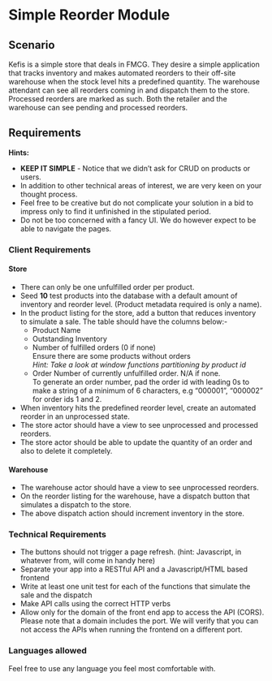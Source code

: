 # Simple Reorder Module

## Scenario

Kefis is a simple store that deals in FMCG. They desire a simple application that tracks inventory and makes automated reorders to their off-site warehouse when the stock level hits a predefined quantity.
The warehouse attendant can see all reorders coming in and dispatch them to the store. Processed reorders are marked as such.
Both the retailer and the warehouse can see pending and processed reorders.

## Requirements

**Hints:**
- **KEEP IT SIMPLE** - Notice that we didn’t ask for CRUD on products or users.
- In addition to other technical areas of interest, we are very keen on your thought process. 
- Feel free to be creative but do not complicate your solution in a bid to impress only to find it unfinished in the stipulated period. 
- Do not be too concerned with a fancy UI. We do however expect to be able to navigate the pages.

### Client Requirements

#### Store
- There can only be one unfulfilled order per product.
- Seed **10** test products into the database with a default amount of inventory and reorder level. (Product metadata required is only a name).
- In the product listing for the store, add a button that reduces inventory to simulate a sale. The table should have the columns below:-
	- Product Name
	- Outstanding Inventory
	- Number of fulfilled orders (0 if none)  
	  Ensure there are some products without orders  
	  *Hint: Take a look at window functions partitioning by product id*  
	- Order Number of currently unfulfilled order. N/A if none.  
    To generate an order number, pad the order id with leading 0s to make a string of a minimum of 6 characters, e.g “000001”, “000002” for order ids 1 and 2.
- When inventory hits the predefined reorder level, create an automated reorder in an unprocessed state.
- The store actor should have a view to see unprocessed and processed reorders.
- The store actor should be able to update the quantity of an order and also to delete it completely.

#### Warehouse
- The warehouse actor should have a view to see unprocessed reorders.
- On the reorder listing for the warehouse, have a dispatch button that simulates a dispatch to the store.
- The above dispatch action should increment inventory in the store.



### Technical Requirements

- The buttons should not trigger a page refresh. (hint: Javascript, in whatever from, will come in handy here)
- Separate your app into a RESTful API and a Javascript/HTML based frontend
- Write at least one unit test for each of the functions that simulate the sale and the dispatch
- Make API calls using the correct HTTP verbs
- Allow only for the domain of the front end app to access the API (CORS). Please note that a domain includes the port. We will verify that you can not access the APIs when running the frontend on a different port.


### Languages allowed

Feel free to use any language you feel most comfortable with.
